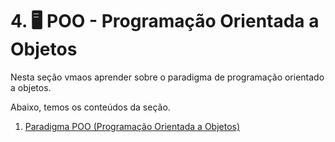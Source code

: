 # 4. 🖥️ POO - Programação Orientada a Objetos

Nesta seção vmaos aprender sobre o paradigma de programação orientado a objetos.

Abaixo, temos os conteúdos da seção.

1. [Paradigma POO (Programação Orientada a Objetos)](./01-paradigma-poo/README.md)